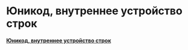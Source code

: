 # Юникод, внутреннее устройство строк

#### [Юникод, внутреннее устройство строк](https://learn.javascript.ru/unicode)
